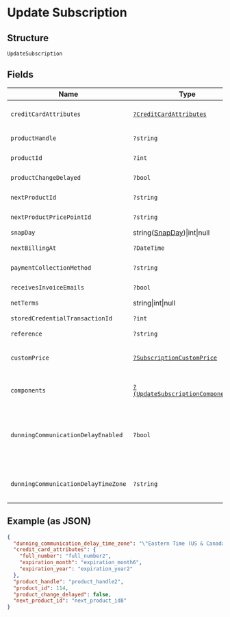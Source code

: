 
# Update Subscription

## Structure

`UpdateSubscription`

## Fields

| Name | Type | Tags | Description | Getter | Setter |
|  --- | --- | --- | --- | --- | --- |
| `creditCardAttributes` | [`?CreditCardAttributes`](../../doc/models/credit-card-attributes.md) | Optional | - | getCreditCardAttributes(): ?CreditCardAttributes | setCreditCardAttributes(?CreditCardAttributes creditCardAttributes): void |
| `productHandle` | `?string` | Optional | Set to the handle of a different product to change the subscription's product | getProductHandle(): ?string | setProductHandle(?string productHandle): void |
| `productId` | `?int` | Optional | Set to the id of a different product to change the subscription's product | getProductId(): ?int | setProductId(?int productId): void |
| `productChangeDelayed` | `?bool` | Optional | - | getProductChangeDelayed(): ?bool | setProductChangeDelayed(?bool productChangeDelayed): void |
| `nextProductId` | `?string` | Optional | Set to an empty string to cancel a delayed product change. | getNextProductId(): ?string | setNextProductId(?string nextProductId): void |
| `nextProductPricePointId` | `?string` | Optional | - | getNextProductPricePointId(): ?string | setNextProductPricePointId(?string nextProductPricePointId): void |
| `snapDay` | string([SnapDay](../../doc/models/snap-day.md))\|int\|null | Optional | This is a container for one-of cases. | getSnapDay(): | setSnapDay( snapDay): void |
| `nextBillingAt` | `?DateTime` | Optional | - | getNextBillingAt(): ?\DateTime | setNextBillingAt(?\DateTime nextBillingAt): void |
| `paymentCollectionMethod` | `?string` | Optional | - | getPaymentCollectionMethod(): ?string | setPaymentCollectionMethod(?string paymentCollectionMethod): void |
| `receivesInvoiceEmails` | `?bool` | Optional | - | getReceivesInvoiceEmails(): ?bool | setReceivesInvoiceEmails(?bool receivesInvoiceEmails): void |
| `netTerms` | string\|int\|null | Optional | This is a container for one-of cases. | getNetTerms(): | setNetTerms( netTerms): void |
| `storedCredentialTransactionId` | `?int` | Optional | - | getStoredCredentialTransactionId(): ?int | setStoredCredentialTransactionId(?int storedCredentialTransactionId): void |
| `reference` | `?string` | Optional | - | getReference(): ?string | setReference(?string reference): void |
| `customPrice` | [`?SubscriptionCustomPrice`](../../doc/models/subscription-custom-price.md) | Optional | (Optional) Used in place of `product_price_point_id` to define a custom price point unique to the subscription | getCustomPrice(): ?SubscriptionCustomPrice | setCustomPrice(?SubscriptionCustomPrice customPrice): void |
| `components` | [`?(UpdateSubscriptionComponent[])`](../../doc/models/update-subscription-component.md) | Optional | (Optional) An array of component ids and custom prices to be added to the subscription. | getComponents(): ?array | setComponents(?array components): void |
| `dunningCommunicationDelayEnabled` | `?bool` | Optional | Enable Communication Delay feature, making sure no communication (email or SMS) is sent to the Customer between 9PM and 8AM in time zone set by the `dunning_communication_delay_time_zone` attribute. | getDunningCommunicationDelayEnabled(): ?bool | setDunningCommunicationDelayEnabled(?bool dunningCommunicationDelayEnabled): void |
| `dunningCommunicationDelayTimeZone` | `?string` | Optional | Time zone for the Dunning Communication Delay feature. | getDunningCommunicationDelayTimeZone(): ?string | setDunningCommunicationDelayTimeZone(?string dunningCommunicationDelayTimeZone): void |

## Example (as JSON)

```json
{
  "dunning_communication_delay_time_zone": "\"Eastern Time (US & Canada)\"",
  "credit_card_attributes": {
    "full_number": "full_number2",
    "expiration_month": "expiration_month6",
    "expiration_year": "expiration_year2"
  },
  "product_handle": "product_handle2",
  "product_id": 114,
  "product_change_delayed": false,
  "next_product_id": "next_product_id8"
}
```

